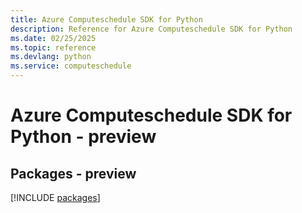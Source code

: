 ```yaml
---
title: Azure Computeschedule SDK for Python
description: Reference for Azure Computeschedule SDK for Python
ms.date: 02/25/2025
ms.topic: reference
ms.devlang: python
ms.service: computeschedule
---
```

# Azure Computeschedule SDK for Python - preview
## Packages - preview
[!INCLUDE [packages](computeschedule-index.md)]